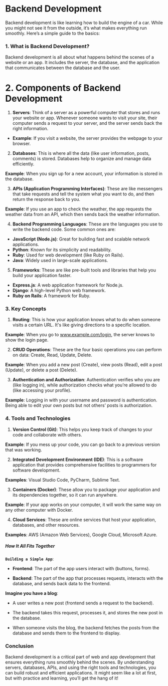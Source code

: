 # Backend Development

Backend development is like learning how to build the engine of a car. While you might not see it from the outside, it’s what makes everything run smoothly. Here’s a simple guide to the basics:

### 1. What is Backend Development?

Backend development is all about what happens behind the scenes of a website or an app. It includes the server, the database, and the application that communicates between the database and the user.

# 2. Components of Backend Development

1. **Servers**: Think of a server as a powerful computer that stores and runs your website or app. Whenever someone wants to visit your site, their computer sends a request to your server, and the server sends back the right information.

- **Example**: If you visit a website, the server provides the webpage to your browser.

2. **Databases**: This is where all the data (like user information, posts, comments) is stored. Databases help to organize and manage data efficiently.

**Example**: When you sign up for a new account, your information is stored in the database.

3. **APIs (Application Programming Interfaces)**: These are like messengers that take requests and tell the system what you want to do, and then return the response back to you.

**Example**: If you use an app to check the weather, the app requests the weather data from an API, which then sends back the weather information.

4. **Backend Programming Languages**: These are the languages you use to write the backend code. Some common ones are:

- **JavaScript (Node.js)**: Great for building fast and scalable network applications.
- **Python**: Known for its simplicity and readability.
- **Ruby**: Used for web development (like Ruby on Rails).
- **Java**: Widely used in large-scale applications.

5. **Frameworks**: These are like pre-built tools and libraries that help you build your application faster.

- **Express.js**: A web application framework for Node.js.
- **Django**: A high-level Python web framework.
- **Ruby on Rails**: A framework for Ruby.

### 3. Key Concepts

1. **Routing**: This is how your application knows what to do when someone visits a certain URL. It's like giving directions to a specific location.

**Example**: When you go to www.example.com/login, the server knows to show the login page.

2. **CRUD Operations**: These are the four basic operations you can perform on data: Create, Read, Update, Delete.

**Example**: When you add a new post (Create), view posts (Read), edit a post (Update), or delete a post (Delete).

3. **Authentication and Authorization**: Authentication verifies who you are (like logging in), while authorization checks what you’re allowed to do (like accessing your profile).

**Example**: Logging in with your username and password is authentication. Being able to edit your own posts but not others’ posts is authorization.

### 4. Tools and Technologies

1. **Version Control (Git)**: This helps you keep track of changes to your code and collaborate with others.

**Example**: If you mess up your code, you can go back to a previous version that was working.

2. **Integrated Development Environment (IDE)**: This is a software application that provides comprehensive facilities to programmers for software development.

**Examples**: Visual Studio Code, PyCharm, Sublime Text.

3. **Containers (Docker)**: These allow you to package your application and its dependencies together, so it can run anywhere.

**Example**: If your app works on your computer, it will work the same way on any other computer with Docker.

4. **Cloud Services**: These are online services that host your application, databases, and other resources.

**Examples**: AWS (Amazon Web Services), Google Cloud, Microsoft Azure.

##### How It All Fits Together

**`Building a Simple App`**:

- **Frontend**: The part of the app users interact with (buttons, forms).

- **Backend**: The part of the app that processes requests, interacts with the database, and sends back data to the frontend.

**Imagine you have a blog**:

- A user writes a new post (frontend sends a request to the backend).

- The backend takes this request, processes it, and stores the new post in the database.

- When someone visits the blog, the backend fetches the posts from the database and sends them to the frontend to display.

### Conclusion

Backend development is a critical part of web and app development that ensures everything runs smoothly behind the scenes. By understanding servers, databases, APIs, and using the right tools and technologies, you can build robust and efficient applications. It might seem like a lot at first, but with practice and learning, you’ll get the hang of it!